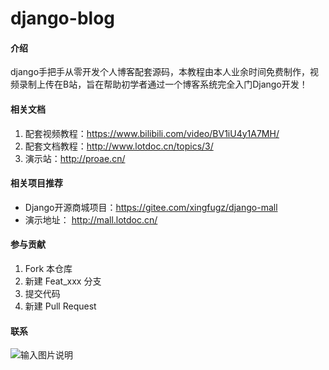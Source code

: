 # django-blog

#### 介绍
django手把手从零开发个人博客配套源码，本教程由本人业余时间免费制作，视频录制上传在B站，旨在帮助初学者通过一个博客系统完全入门Django开发！

#### 相关文档

1.  配套视频教程：https://www.bilibili.com/video/BV1iU4y1A7MH/
2.  配套文档教程：http://www.lotdoc.cn/topics/3/
3.  演示站：http://proae.cn/

#### 相关项目推荐

- Django开源商城项目：https://gitee.com/xingfugz/django-mall
- 演示地址： http://mall.lotdoc.cn/

#### 参与贡献

1.  Fork 本仓库
2.  新建 Feat_xxx 分支
3.  提交代码
4.  新建 Pull Request

#### 联系

![输入图片说明](https://images.gitee.com/uploads/images/2021/1028/103843_2bf6f95a_2333816.png "屏幕截图.png")
